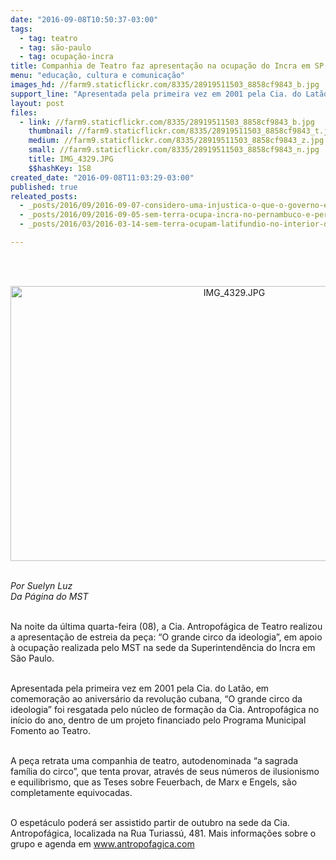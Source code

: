 ```yaml
---
date: "2016-09-08T10:50:37-03:00"
tags:
  - tag: teatro
  - tag: são-paulo
  - tag: ocupação-incra
title: Companhia de Teatro faz apresentação na ocupação do Incra em SP
menu: "educação, cultura e comunicação"
images_hd: //farm9.staticflickr.com/8335/28919511503_8858cf9843_b.jpg
support_line: "Apresentada pela primeira vez em 2001 pela Cia. do Latão, em comemoração ao aniversário da revolução cubana, a peça foi resgatada pelo núcleo de formação da Cia. Antropofágica"
layout: post
files:
  - link: //farm9.staticflickr.com/8335/28919511503_8858cf9843_b.jpg
    thumbnail: //farm9.staticflickr.com/8335/28919511503_8858cf9843_t.jpg
    medium: //farm9.staticflickr.com/8335/28919511503_8858cf9843_z.jpg
    small: //farm9.staticflickr.com/8335/28919511503_8858cf9843_n.jpg
    title: IMG_4329.JPG
    $$hashKey: 1S8
created_date: "2016-09-08T11:03:29-03:00"
published: true
releated_posts:
  - _posts/2016/09/2016-09-07-considero-uma-injustica-o-que-o-governo-esta-fazendo-com-os-assentados-afirma-sem-terra.md
  - _posts/2016/09/2016-09-05-sem-terra-ocupa-incra-no-pernambuco-e-permanecem-mobilizados.md
  - _posts/2016/03/2016-03-14-sem-terra-ocupam-latifundio-no-interior-de-sao-paulo.md

---
```

<p><br />
&nbsp;</p>

<p style="text-align:center"><img alt="IMG_4329.JPG" height="440" src="//farm9.staticflickr.com/8335/28919511503_8858cf9843_b.jpg" width="700" /></p>

<p><br />
<em>Por Suelyn Luz<br />
Da P&aacute;gina do MST</em></p>

<p><br />
Na noite da &uacute;ltima quarta-feira (08), a Cia. Antropof&aacute;gica de Teatro realizou a apresenta&ccedil;&atilde;o de estreia da pe&ccedil;a: &ldquo;O grande circo da ideologia&rdquo;, em apoio &agrave; ocupa&ccedil;&atilde;o realizada pelo MST na sede da Superintend&ecirc;ncia do Incra em S&atilde;o Paulo.</p>

<p><br />
Apresentada pela primeira vez em 2001 pela Cia. do Lat&atilde;o, em comemora&ccedil;&atilde;o ao anivers&aacute;rio da revolu&ccedil;&atilde;o cubana, &ldquo;O grande circo da ideologia&rdquo; foi resgatada pelo n&uacute;cleo de forma&ccedil;&atilde;o da Cia. Antropof&aacute;gica no in&iacute;cio do ano, dentro de um projeto financiado pelo Programa Municipal Fomento ao Teatro.</p>

<p><br />
A pe&ccedil;a retrata uma companhia de teatro, autodenominada &ldquo;a sagrada fam&iacute;lia do circo&rdquo;, que tenta provar, atrav&eacute;s de seus n&uacute;meros de ilusionismo e equilibrismo, que as Teses sobre Feuerbach, de Marx e Engels, s&atilde;o completamente equivocadas.</p>

<p><br />
O espet&aacute;culo poder&aacute; ser assistido partir de outubro na sede da Cia. Antropof&aacute;gica, localizada na Rua Turiass&uacute;, 481. Mais informa&ccedil;&otilde;es sobre o grupo e agenda em <a href="http://www.antropofagica.com">www.antropofagica.com</a></p>
